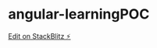 # angular-learningPOC

[Edit on StackBlitz ⚡️](https://stackblitz.com/edit/angular-haserror-form-nr5dxt)